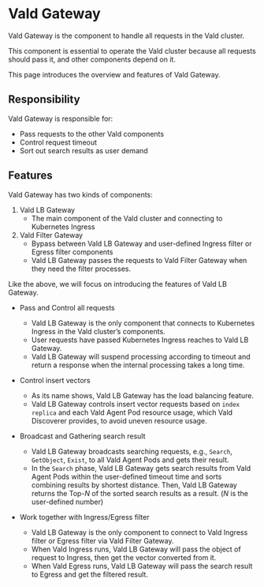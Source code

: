 # Vald Gateway

Vald Gateway is the component to handle all requests in the Vald cluster.

This component is essential to operate the Vald cluster because all requests should pass it, and other components depend on it.

This page introduces the overview and features of Vald Gateway.

## Responsibility

Vald Gateway is responsible for:

- Pass requests to the other Vald components
- Control request timeout
- Sort out search results as user demand

## Features

Vald Gateway has two kinds of components:

1. Vald LB Gateway
   - The main component of the Vald cluster and connecting to Kubernetes Ingress
2. Vald Filter Gateway
   - Bypass between Vald LB Gateway and user-defined Ingress filter or Egress filter components
   - Vald LB Gateway passes the requests to Vald Filter Gateway when they need the filter processes.

<!-- TODO: insert image of vald lb gateway and vald filter gateway -->

Like the above, we will focus on introducing the features of Vald LB Gateway.

- Pass and Control all requests
  - Vald LB Gateway is the only component that connects to Kubernetes Ingress in the Vald cluster’s components.
  - User requests have passed Kubernetes Ingress reaches to Vald LB Gateway.
  - Vald LB Gateway will suspend processing according to timeout and return a response when the internal processing takes a long time.

- Control insert vectors
  - As its name shows, Vald LB Gateway has the load balancing feature.
  - Vald LB Gateway controls insert vector requests based on `index replica` and each Vald Agent Pod resource usage, which Vald Discoverer provides, to avoid uneven resource usage.

- Broadcast and Gathering search result
  - Vald LB Gateway broadcasts searching requests, e.g., `Search`, `GetObject`, `Exist`, to all Vald Agent Pods and gets their result.
  - In the `Search` phase, Vald LB Gateway gets search results from Vald Agent Pods within the user-defined timeout time and sorts combining results by shortest distance. Then, Vald LB Gateway returns the Top-_N_ of the sorted search results as a result. (_N_ is the user-defined number)

- Work together with Ingress/Egress filter
  - Vald LB Gateway is the only component to connect to Vald Ingress filter or Egress filter via Vald Filter Gateway.
  - When Vald Ingress runs, Vald LB Gateway will pass the object of request to Ingress, then get the vector converted from it.
  - When Vald Egress runs, Vald LB Gateway will pass the search result to Egress and get the filtered result.

<!-- TODO: add the link of configuration page -->
